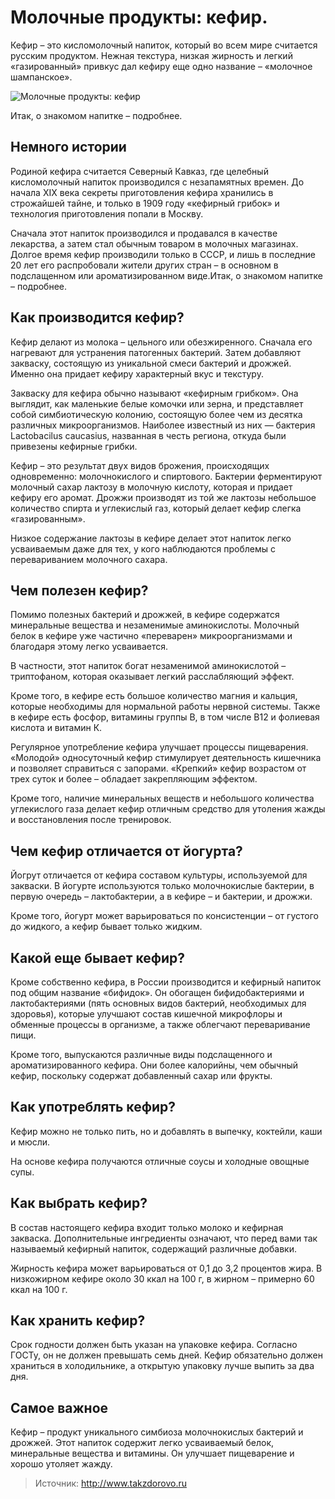 # Молочные продукты: кефир.
Кефир – это кисломолочный напиток, который во всем мире считается русским продуктом. Нежная текстура, низкая жирность и легкий «газированный» привкус дал кефиру еще одно название – «молочное шампанское».

![Молочные продукты: кефир](/images/Kulinar/Napitki/kefir_001.png 'Молочные продукты: кефир')

Итак, о знакомом напитке – подробнее.

## Немного истории

Родиной кефира считается Северный Кавказ, где целебный кисломолочный напиток производился с незапамятных времен. До начала XIX века секреты приготовления кефира хранились в строжайшей тайне, и только в 1909 году «кефирный грибок» и технология приготовления попали в Москву.

Сначала этот напиток производился и продавался в качестве лекарства, а затем стал обычным товаром в молочных магазинах. Долгое время кефир производили только в СССР, и лишь в последние 20 лет его распробовали жители других стран – в основном в подслащенном или ароматизированном виде.Итак, о знакомом напитке – подробнее.

## Как производится кефир?

Кефир делают из молока – цельного или обезжиренного. Сначала его нагревают для устранения патогенных бактерий. Затем добавляют закваску, состоящую из уникальной смеси бактерий и дрожжей. Именно она придает кефиру характерный вкус и текстуру.

Закваску для кефира обычно называют «кефирным грибком». Она выглядит, как маленькие белые комочки или зерна, и представляет собой симбиотическую колонию, состоящую более чем из десятка различных микроорганизмов. Наиболее известный из них — бактерия Lactobacilus caucasius, названная в честь региона, откуда были привезены кефирные грибки.

Кефир – это результат двух видов брожения, происходящих одновременно: молочнокислого и спиртового. Бактерии ферментируют молочный сахар лактозу в молочную кислоту, которая и придает кефиру его аромат. Дрожжи производят из той же лактозы небольшое количество спирта и углекислый газ, который делает кефир слегка «газированным».

Низкое содержание лактозы в кефире делает этот напиток легко усваиваемым даже для тех, у кого наблюдаются проблемы с перевариванием молочного сахара.

## Чем полезен кефир?

Помимо полезных бактерий и дрожжей, в кефире содержатся минеральные вещества и незаменимые аминокислоты. Молочный белок в кефире уже частично «переварен» микроорганизмами и благодаря этому легко усваивается.

В частности, этот напиток богат незаменимой аминокислотой – триптофаном, которая оказывает легкий расслабляющий эффект.

Кроме того, в кефире есть большое количество магния и кальция, которые необходимы для нормальной работы нервной системы. Также в кефире есть фосфор, витамины группы В, в том числе В12 и фолиевая кислота и витамин К.

Регулярное употребление кефира улучшает процессы пищеварения. «Молодой» односуточный кефир стимулирует деятельность кишечника и позволяет справиться с запорами. «Крепкий» кефир возрастом от трех суток и более – обладает закрепляющим эффектом.

Кроме того, наличие минеральных веществ и небольшого количества углекислого газа делает кефир отличным средство для утоления жажды и восстановления после тренировок.

## Чем кефир отличается от йогурта?

Йогрут отличается от кефира составом культуры, используемой для закваски. В йогурте используются только молочнокислые бактерии, в первую очередь – лактобактерии, а в кефире – и бактерии, и дрожжи.

Кроме того, йогурт может варьироваться по консистенции – от густого до жидкого, а кефир бывает только жидким.

## Какой еще бывает кефир?

Кроме собственно кефира, в России производится и кефирный напиток под общим название «бифидок». Он обогащен бифидобактериями и лактобактериями (пять основных видов бактерий, необходимых для здоровья), которые улучшают состав кишечной микрофлоры и обменные процессы в организме, а также облегчают переваривание пищи.

Кроме того, выпускаются различные виды подслащенного и ароматизированного кефира. Они более калорийны, чем обычный кефир, поскольку содержат добавленный сахар или фрукты.

## Как употреблять кефир?

Кефир можно не только пить, но и добавлять в выпечку, коктейли, каши и мюсли.

На основе кефира получаются отличные соусы и холодные овощные супы.

## Как выбрать кефир?

В состав настоящего кефира входит только молоко и кефирная закваска. Дополнительные ингредиенты означают, что перед вами так называемый кефирный напиток, содержащий различные добавки.

Жирность кефира может варьироваться от 0,1 до 3,2 процентов жира. В низкожирном кефире около 30 ккал на 100 г, в жирном – примерно 60 ккал на 100 г.

## Как хранить кефир?

Срок годности должен быть указан на упаковке кефира. Согласно ГОСТу, он не должен превышать семь дней. Кефир обязательно должен храниться в холодильнике, а открытую упаковку лучше выпить за два дня.

## Самое важное

Кефир – продукт уникального симбиоза молочнокислых бактерий и дрожжей. Этот напиток содержит легко усваиваемый белок, минеральные вещества и витамины. Он улучшает пищеварение и хорошо утоляет жажду.

> Источник: http://www.takzdorovo.ru
